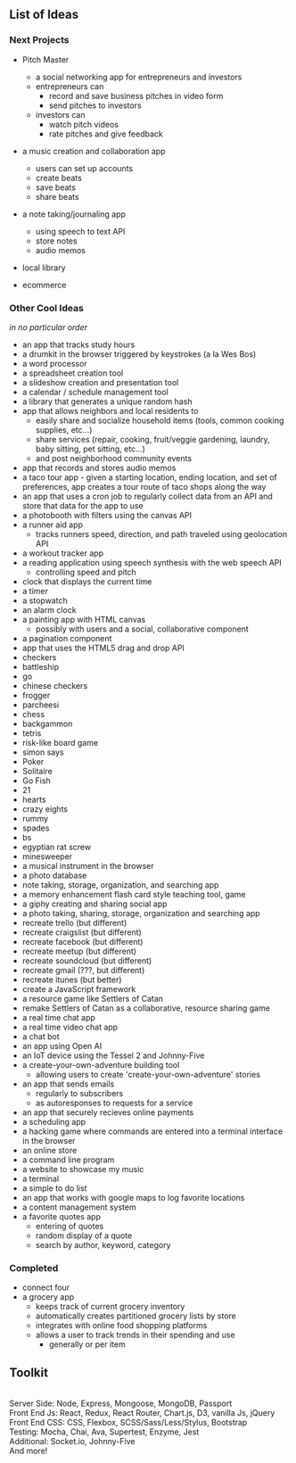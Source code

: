 ## List of Ideas

### Next Projects
- Pitch Master
  - a social networking app for entrepreneurs and investors
  - entrepreneurs can
    - record and save business pitches in video form
    - send pitches to investors
  - investors can
    - watch pitch videos
    - rate pitches and give feedback

- a music creation and collaboration app
  - users can set up accounts
  - create beats
  - save beats
  - share beats

- a note taking/journaling app
  - using speech to text API
  - store notes
  - audio memos
  
- local library
- ecommerce

### Other Cool Ideas
_in no particular order_
- an app that tracks study hours
- a drumkit in the browser triggered by keystrokes (a la Wes Bos)
- a word processor
- a spreadsheet creation tool
- a slideshow creation and presentation tool
- a calendar / schedule management tool
- a library that generates a unique random hash
- app that allows neighbors and local residents to
	- easily share and socialize household items (tools, common cooking supplies, etc...)
	- share services (repair, cooking, fruit/veggie gardening, laundry, baby sitting, pet sitting, etc...)
	- and post neighborhood community events
- app that records and stores audio memos
- a taco tour app - given a starting location, ending location, and set of preferences, app creates a tour route of taco shops along the way
- an app that uses a cron job to regularly collect data from an API and store that data for the app to use
- a photobooth with filters using the canvas API
- a runner aid app
	- tracks runners speed, direction, and path traveled using geolocation API
- a workout tracker app
- a reading application using speech synthesis with the web speech API
	- controlling speed and pitch
- clock that displays the current time
- a timer
- a stopwatch
- an alarm clock
- a painting app with HTML canvas
  - possibly with users and a social, collaborative component
- a pagination component
- app that uses the HTML5 drag and drop API
- checkers
- battleship
- go
- chinese checkers
- frogger
- parcheesi
- chess
- backgammon
- tetris
- risk-like board game
- simon says
- Poker
- Solitaire
- Go Fish
- 21
- hearts
- crazy eights
- rummy
- spades
- bs
- egyptian rat screw
- minesweeper
- a musical instrument in the browser
- a photo database
- note taking, storage, organization, and searching app
- a memory enhancement flash card style teaching tool, game
- a giphy creating and sharing social app
- a photo taking, sharing, storage, organization and searching app
- recreate trello (but different)
- recreate craigslist (but different)
- recreate facebook (but different)
- recreate meetup (but different)
- recreate soundcloud (but different)
- recreate gmail (???, but different)
- recreate itunes (but better)
- create a JavaScript framework
- a resource game like Settlers of Catan
- remake Settlers of Catan as a collaborative, resource sharing game
- a real time chat app
- a real time video chat app
- a chat bot
- an app using Open AI
- an IoT device using the Tessel 2 and Johnny-Five
- a create-your-own-adventure building tool
  - allowing users to create 'create-your-own-adventure' stories
- an app that sends emails
  - regularly to subscribers
  - as autoresponses to requests for a service
- an app that securely recieves online payments
- a scheduling app
- a hacking game where commands are entered into a terminal interface in the browser
- an online store
- a command line program
- a website to showcase my music
- a terminal
- a simple to do list
- an app that works with google maps to log favorite locations
- a content management system
- a favorite quotes app
  - entering of quotes
  - random display of a quote
  - search by author, keyword, category

### Completed
- connect four
- a grocery app
	- keeps track of current grocery inventory
	- automatically creates partitioned grocery lists by store
	- integrates with online food shopping platforms
	- allows a user to track trends in their spending and use
		- generally or per item

## Toolkit
<br/>Server Side: Node, Express, Mongoose, MongoDB, Passport
<br/>Front End Js: React, Redux, React Router, Chart.js, D3, vanilla Js, jQuery
<br/>Front End CSS: CSS, Flexbox, SCSS/Sass/Less/Stylus, Bootstrap
<br/>Testing: Mocha, Chai, Ava, Supertest, Enzyme, Jest
<br/>Additional: Socket.io, Johnny-Five
<br/>And more!
